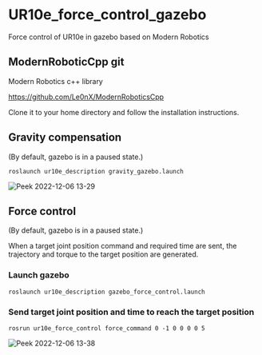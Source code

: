 # UR10e_force_control_gazebo
Force control of UR10e in gazebo based on Modern Robotics


## ModernRoboticCpp git
Modern Robotics c++ library

https://github.com/Le0nX/ModernRoboticsCpp


Clone it to your home directory and follow the installation instructions.

## Gravity compensation

(By default, gazebo is in a paused state.)

`roslaunch ur10e_description gravity_gazebo.launch`


![Peek 2022-12-06 13-29](https://user-images.githubusercontent.com/57741032/205815092-3b3ba3c1-dec6-4042-951e-4a322d875f69.gif)


## Force control

(By default, gazebo is in a paused state.)

When a target joint position command and required time are sent, the trajectory and torque to the target position are generated.

### Launch gazebo

`roslaunch ur10e_description gazebo_force_control.launch`

### Send target joint position and time to reach the target position

`rosrun ur10e_force_control force_command 0 -1 0 0 0 0 5`


![Peek 2022-12-06 13-38](https://user-images.githubusercontent.com/57741032/205816901-23ff4868-2643-45e4-b8b8-9e94fca66880.gif)

